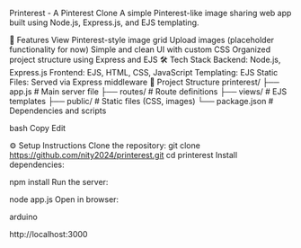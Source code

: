 Printerest - A Pinterest Clone
A simple Pinterest-like image sharing web app built using Node.js, Express.js, and EJS templating.

🚀 Features
View Pinterest-style image grid
Upload images (placeholder functionality for now)
Simple and clean UI with custom CSS
Organized project structure using Express and EJS
🛠️ Tech Stack
Backend: Node.js, Express.js
Frontend: EJS, HTML, CSS, JavaScript
Templating: EJS
Static Files: Served via Express middleware
📁 Project Structure
printerest/ ├── app.js # Main server file ├── routes/ # Route definitions ├── views/ # EJS templates ├── public/ # Static files (CSS, images) └── package.json # Dependencies and scripts

bash Copy Edit

⚙️ Setup Instructions
Clone the repository:
git clone https://github.com/nity2024/printerest.git cd printerest Install dependencies:

npm install Run the server:

node app.js Open in browser:

arduino

http://localhost:3000
